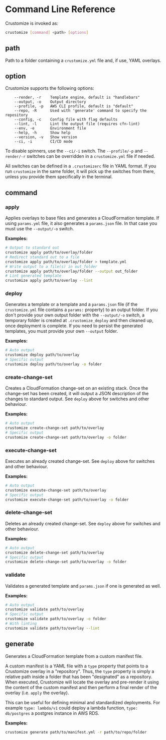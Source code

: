 # Command Line Reference

Crustomize is invoked as:

```bash
crustomize [command] <path> [options]
```

## path
Path to a folder containing a `crustomize.yml` file and, if use,
YAML overlays.

## option
Crustomize supports the following options:

```
    --render, -r    Template engine, default is "handlebars"
    --output, -o    Output directory
    --profile, -p   AWS CLI profile, default is "default"
    --repo, -R      Used with 'generate' command to specify the repository
    --config, -c    Config file with flag defaults
    --lint, -l      Lint the output file (requires cfn-lint)
    --env, -e       Environment file
    --help, -h      Show help
    --version, -v   Show version
    --ci, -i        CI/CD mode
```

To disable spinners, use the `--ci/-i` switch.
The `--profile/-p` and `--render/-r` switches can be overridden in a
`crustomize.yml` file if needed.

All switches can be defined in a `.crustomizerc` file in YAML format.
If you run `crustomize` in the same folder, it will pick up the switches
from there, unless you provide them specifically in the terminal.

## command

### apply

Applies overlays to base files and generates a CloudFormation template. If
using `params.yml` file, it also generates a `params.json` file. In that
case you must use the `--output/-o` switch.

**Examples:**
```bash
# Output to standard out
crustomize apply path/to/overlay/folder
# Redirect standard out to a file
crustomize apply path/to/overlay/folder > template.yml
# Write output to a file(s) in out_folder
crustomize apply path/to/overlay/folder --output out_folder
# Lint generated template
crustomize apply path/to/overlay --lint
```

### deploy

Generates a template or a template and a `params.json` file (if the
`crustomize.yml` file contains a `params:` property) to an
output folder. If you don't provide your own output folder with the
`--output/-o` switch, a temporary folder is created at `.crustomize_deploy`
and then cleaned up, once deployment is complete. If you need to
persist the generated templates, you must provide your own `--output` folder.

**Examples:**
```bash
# Auto output
crustomize deploy path/to/overlay
# Specific output
crustomize deploy path/to/overlay -o folder
```


### create-change-set

Creates a CloudFormation change-set on an existing stack. Once the change-set
has been created, it will output a JSON description of the changes to
standard output. See `deploy` above for switches and other behaviour.

**Examples:**
```bash
# Auto output
crustomize create-change-set path/to/overlay
# Specific output
crustomize create-change-set path/to/overlay -o folder
```

### execute-change-set

Executes an already created change-set. See `deploy` above for switches
and other behaviour.

**Examples:**
```bash
# Auto output
crustomize execute-change-set path/to/overlay
# Specific output
crustomize execute-change-set path/to/overlay -o folder
```

### delete-change-set

Deletes an already created change-set. See `deploy` above for switches
and other behaviour.

**Examples:**
```bash
# Auto output
crustomize delete-change-set path/to/overlay
# Specific output
crustomize delete-change-set path/to/overlay -o folder
```

### validate

Validates a generated template and `params.json` if one is generated
as well.

**Examples:**
```bash
# Auto output
crustomize validate path/to/overlay
# Specific output
crustomize validate path/to/overlay -o folder
# With linting
crustomize validate path/to/overlay --lint
```

## generate

Generates a CloudFormation template from a custom manifest file.

A custom manifest is a YAML file with a `type` property that
points to a Crustomize overlay in a "repository". Thus, the
`type` property is simply a relative path inside a folder that
has been "designated" as a repository. When executed, Crustomize
will locate the overlay and pre-render it using the content
of the custom manifest and then perform a final render of the
overlay (i.e. `apply` the overlay).

This can be useful for defining minimal and standardized
deployments. For example `type: lambda/v1` could deploy
a lambda function, `type: db/postgres` a postgres
instance in AWS RDS.

**Examples:**
```bash
crustomize generate path/to/manifest.yml -r path/to/repo/folder
```
